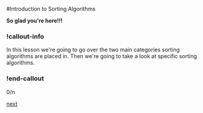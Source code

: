#Introduction to Sorting Algorithms

**So glad you're here!!!**

### !callout-info
In this lesson we're going to go over the two main categories sorting algorithms are placed in. Then we're going to take a look at specific sorting algorithms. 

### !end-callout


0/n

[next](01-paragraph.md)